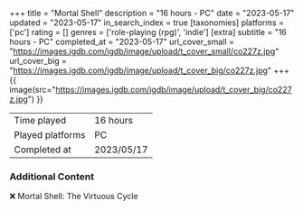 +++
title = "Mortal Shell"
description = "16 hours - PC"
date = "2023-05-17"
updated = "2023-05-17"
in_search_index = true
[taxonomies]
platforms = ['pc']
rating = []
genres = ['role-playing (rpg)', 'indie']
[extra]
subtitle = "16 hours - PC"
completed_at = "2023-05-17"
url_cover_small = "https://images.igdb.com/igdb/image/upload/t_cover_small/co227z.jpg"
url_cover_big = "https://images.igdb.com/igdb/image/upload/t_cover_big/co227z.jpg"
+++
{{ image(src="https://images.igdb.com/igdb/image/upload/t_cover_big/co227z.jpg") }}

|              |            |
| ------------ | ---------- |
| Time played  | 16 hours |
| Played platforms    | PC |
| Completed at | 2023/05/17 |



### Additional Content


❌ Mortal Shell: The Virtuous Cycle